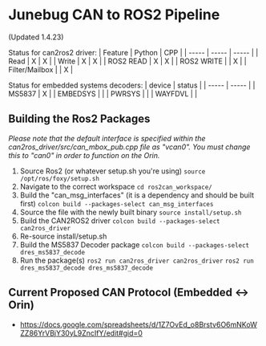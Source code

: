 
# Junebug CAN to ROS2 Pipeline
(Updated 1.4.23)

Status for can2ros2 driver:
| Feature | Python | CPP |
| ----- | ----- | ----- |
| Read    | X      | X |
| Write   | X      | X |
| ROS2 READ    | X      | X |
| ROS2 WRITE | | X | 
| Filter/Mailbox |  | X |

Status for embedded systems decoders:
| device | status |
| ----- | ----- |
| MS5837 | X |
| EMBEDSYS |  |
| PWRSYS |  |
| WAYFDVL |  |

## Building the Ros2 Packages

*Please note that the default interface is specified
within the can2ros_driver/src/can_mbox_pub.cpp file as "vcan0".
You must change this to "can0" in order to function on the Orin.*

1. Source Ros2 (or whatever setup.sh you're using)
`source /opt/ros/foxy/setup.sh` 
2. Navigate to the correct workspace
`cd ros2can_workspace/`
3. Build the "can_msg_interfaces" (it is a dependency and should be built first)
`colcon build --packages-select can_msg_interfaces`
4. Source the file with the newly built binary
`source install/setup.sh`
5. Build the CAN2ROS2 driver
`colcon build --packages-select can2ros_driver`
6. Re-source install/setup.sh
7. Build the MS5837 Decoder package
`colcon build --packages-select dres_ms5837_decode`
7. Run the package(s)
`ros2 run can2ros_driver can2ros_driver`
`ros2 run dres_ms5837_decode dres_ms5837_decode`

## Current Proposed CAN Protocol (Embedded <-> Orin)

* https://docs.google.com/spreadsheets/d/1Z7OvEd_o8Brstv6O6mNKoWZZ86YrVBjY30yL9ZncIfY/edit#gid=0
